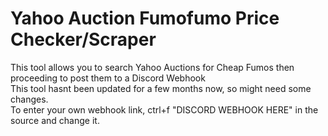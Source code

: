 # Yahoo Auction Fumofumo Price Checker/Scraper
This tool allows you to search Yahoo Auctions for Cheap Fumos then proceeding to post them to a Discord Webhook <br />
This tool hasnt been updated for a few months now, so might need some changes. <br />
To enter your own webhook link, ctrl+f "DISCORD WEBHOOK HERE" in the source and change it.
